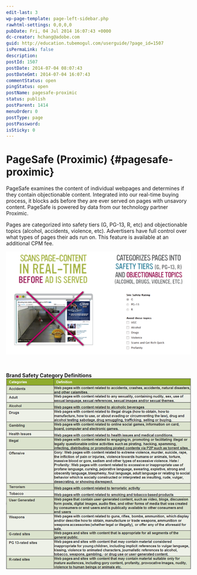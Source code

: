```yaml
---
edit-last: 3
wp-page-template: page-left-sidebar.php
rawhtml-settings: 0,0,0,0
pubDate: Fri, 04 Jul 2014 16:07:43 +0000
dc-creator: hchang@adobe.com
guid: http://education.tubemogul.com/userguide/?page_id=1507
isPermaLink: false
description: 
postId: 1507
postDate: 2014-07-04 08:07:43
postDateGmt: 2014-07-04 16:07:43
commentStatus: open
pingStatus: open
postName: pagesafe-proximic
status: publish
postParent: 1414
menuOrder: 0
postType: page
postPassword: 
isSticky: 0
---
```


# PageSafe (Proximic) {#pagesafe-proximic}

PageSafe examines the content of individual webpages and determines if they contain objectionable content. Integrated into our real-time buying process, it blocks ads before they are ever served on pages with unsavory content. PageSafe is powered by data from our technology partner Proximic.

Pages are categorized into safety tiers (G, PG-13, R, etc) and objectionable topics (alcohol, accidents, violence, etc). Advertisers have full control over what types of pages their ads run on. This feature is available at an additional CPM fee.

![pagesafe](assets/pagesafe.png)

&nbsp;

**Brand Safety Category Definitions**
[ ![proximic definitions](assets/proximic-definitions.png)](assets/proximic-definitions.png) 